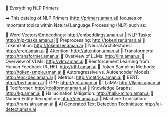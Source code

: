 📖 Everything NLP Primers

➡️ This catalog of NLP Primers (http://primers.aman.ai) focuses on important topics within Natural Language Processing (NLP) such as:

🔹 Word Vectors/Embeddings: http://embeddings.aman.ai
🔹 NLP Tasks: http://nlp-tasks.aman.ai
🔹 Preprocessing: http://tokenizer.aman.ai
🔹 Tokenization: http://tokenizer.aman.ai
🔹 Neural Architectures: http://arch.aman.ai
🔹 Attention: http://attention.aman.ai
🔹 Transformers: http://transformer.aman.ai
🔹 Overview of LLMs: http://llm.aman.ai
🔹 Overview of VLMs: http://vlm.aman.ai
🔹 Reinforcement Learning from Human Feedback (RLHF): http://rlhf.aman.ai
🔹 Token Sampling Methods: http://token-smple.aman.ai
🔹 Autoregressive vs. Autoencoder Models: http://enc-dec.aman.ai
🔹 Metrics: http://metrics.aman.ai
🔹 BERT: http://bert.aman.ai
🔹 GPT: http://gpt.aman.ai
🔹 LLaMA: http://llama.aman.ai
🔹 Toolformer: http://toolformer.aman.ai
🔹 Knowledge Graphs: http://kg.aman.ai
🔹 Hallucination Mitigation: http://hallu-mitgn.aman.ai
🔹 Named Entity Recognition: http://ner.aman.ai
🔹 Machine Translation: http://translatn.aman.ai
🔹 AI Generated Text Detection Techniques: http://ai-detect.aman.ai
